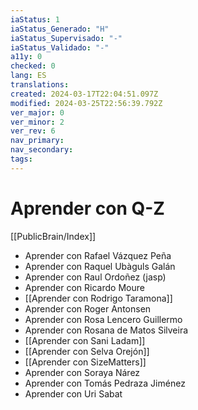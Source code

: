 ```yaml
---
iaStatus: 1
iaStatus_Generado: "H"
iaStatus_Supervisado: "-"
iaStatus_Validado: "-"
a11y: 0
checked: 0
lang: ES
translations: 
created: 2024-03-17T22:04:51.097Z
modified: 2024-03-25T22:56:39.792Z
ver_major: 0
ver_minor: 2
ver_rev: 6
nav_primary: 
nav_secondary: 
tags:
---
```

# Aprender con Q-Z

[[PublicBrain/Index]]

* Aprender con Rafael Vázquez Peña
* Aprender con Raquel Ubàguls Galán
* Aprender con Raul Ordoñez (jasp)
* Aprender con Ricardo Moure
* [[Aprender con Rodrigo Taramona]]
* Aprender con Roger Antonsen
* Aprender con Rosa Lencero Guillermo
* Aprender con Rosana de Matos Silveira
* [[Aprender con Sani Ladam]]
* [[Aprender con Selva Orejón]]
* [[Aprender con SizeMatters]]
* Aprender con Soraya Nárez
* Aprender con Tomás Pedraza Jiménez
* Aprender con Uri Sabat
